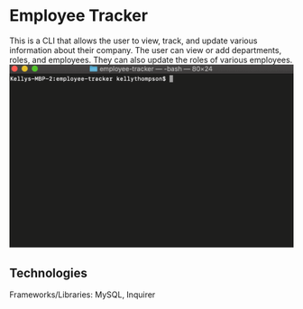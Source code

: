 # Employee Tracker
This is a CLI that allows the user to view, track, and update various information about their company. The user can view or add departments, roles, and employees. They can also update the roles of various employees.
![Example Gif](employee_tracker.gif)
## Technologies
Frameworks/Libraries: MySQL, Inquirer